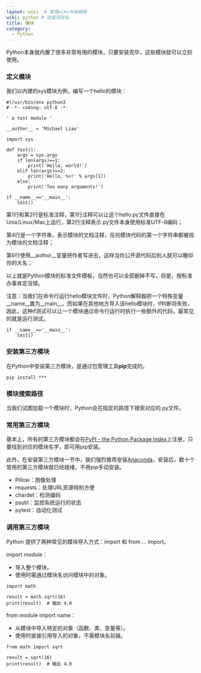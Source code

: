 ```yaml
---
layout: wiki  # 使用wiki布局模板
wiki: python # 这是项目名
title: 模块
category:
  - Python
---
```


Python本身就内置了很多非常有用的模块，只要安装完毕，这些模块就可以立刻使用。

### 定义模块

我们以内建的sys模块为例，编写一个hello的模块：
```
#!/usr/bin/env python3
# -*- coding: utf-8 -*-

' a test module '

__author__ = 'Michael Liao'

import sys

def test():
    args = sys.argv
    if len(args)==1:
        print('Hello, world!')
    elif len(args)==2:
        print('Hello, %s!' % args[1])
    else:
        print('Too many arguments!')

if __name__=='__main__':
    test()
```
第1行和第2行是标准注释，第1行注释可以让这个hello.py文件直接在Unix/Linux/Mac上运行，第2行注释表示.py文件本身使用标准UTF-8编码；

第4行是一个字符串，表示模块的文档注释，任何模块代码的第一个字符串都被视为模块的文档注释；

第6行使用__author__变量把作者写进去，这样当你公开源代码后别人就可以瞻仰你的大名；

以上就是Python模块的标准文件模板，当然也可以全部删掉不写，但是，按标准办事肯定没错。

注意：当我们在命令行运行hello模块文件时，Python解释器把一个特殊变量__name__置为__main__，而如果在其他地方导入该hello模块时，if判断将失败，因此，这种if测试可以让一个模块通过命令行运行时执行一些额外的代码，最常见的就是运行测试。
```
if __name__=='__main__':
    test()
```

### 安装第三方模块
在Python中安装第三方模块，是通过包管理工具**pip**完成的。
```
pip install ***
```

### 模块搜索路径
当我们试图加载一个模块时，Python会在指定的路径下搜索对应的.py文件。

### 常用第三方模块
基本上，所有的第三方模块都会在[PyPI - the Python Package Index](https://pypi.org/)上注册，只要找到对应的模块名字，即可用pip安装。

此外，在安装第三方模块一节中，我们强烈推荐安装[Anaconda](https://www.anaconda.com/)，安装后，数十个常用的第三方模块就已经就绪，不用pip手动安装。

- Pillow：图像处理
- requests：处理URL资源特别方便
- chardet：检测编码
- psutil：监控系统运行的状态
- pytest：自动化测试

### 调用第三方模块
Python 提供了两种常见的模块导入方式：import 和 from ... import。

import module：
- 导入整个模块。
- 使用时需通过模块名访问模块中的对象。
``` 
import math

result = math.sqrt(16)
print(result)  # 输出 4.0
```

from module import name：
- 从模块中导入特定的对象（函数、类、变量等）。
- 使用时直接引用导入的对象，不需模块名前缀。
```
from math import sqrt

result = sqrt(16)
print(result)  # 输出 4.0
```